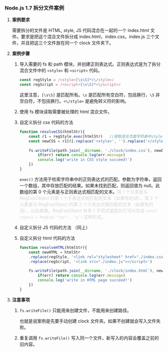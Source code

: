### Node.js 1.7 拆分文件案例

1. **案例要求**

   需要拆分的文件是 HTML, style, JS 代码混合在一起的一个 index.html 文件。要求是把这个混合文件拆分成 index.html，index.css，index.js 三个文件，并且把这三个文件放在同一个 clock 文件夹下。

   

2. **案例步骤**

   1. 导入需要的 fs 和 path 模块，并创建正则表达式。正则表达式是为了拆分混合文件中的 `<style>` 和 `<script>` 代码。

      ```javascript
      const regStyle = /<style>[\s\S]*<\/style>/
      const regScript = /<script>[\s\S]*<\/script>/
      ```

      这里注意，`[\s\S]` 是匹配所有。`\s` 是匹配所有空白符，包括换行，`\S` 非空白符，不包括换行。`<\/style>` 是避免转义符的影响。

      

   2. 使用 fs 模块读取需要被处理的 html 混合文件。

   3. 自定义拆分 css 代码的方法

      ```javascript
      function resolveCSS(htmlStr){
          const r1 = regStyle.exec(htmlStr)   //提取混合页面字符串中style标签和标签内代码
          const newCSS = r1[0].replace('<style>', '').replace('</style>', '')   //去掉标签
          
          fs.writeFile(path.join(__dirname, './clock/index.css'), newCSS, err=>{
              if(err) return console.log(err.message)
              console.log('write in CSS style succeed!')
          })
      }
      ```

      `exec()` 方法用于检索字符串中的正则表达式的匹配。参数为字符串，返回一个数组，其中存放匹配的结果。如果未找到匹配，则返回值为 null。此数组的第 0 个元素是与正则表达式相匹配的文本。<font color='lightgrey'>第 1 个元素是与 RegExpObject 的第 1 个子表达式相匹配的文本（如果有的话），第 2 个元素是与 RegExpObject 的第 2 个子表达式相匹配的文本（如果有的话），以此类推。RegExpObject 有多个子项式是因为它可以写成 `const regex1 = RegExp('foo*', 'g')` 这种形式。</font>

      

   4. 自定义拆分 JS 代码的方法 （同上）

   5. 自定义拆分 html 代码的方法

      ```javascript
      function resolveHTML(htmlStr){
          const newHTML = htmlStr
          .replace(regStyle, '<link rel="stylesheet" href="./index.css"/>')
          .replace(regScript, '<link src="./index.js"></script>')  
          
          fs.writeFile(path.join(__dirname, './clock/index.html'), newHTML, err=>{
              if(err) return console.log(err.message)
              console.log('write in HTML page succeed!')
          })
      }
      ```
      
      

3. **注意事项**

   1. `fs.writeFile()` 只能用来创建文件，不能用来创建路径。

      也就是说案例是先要手动创建 clock 文件夹。如果不创建就会写入文件失败。

   2. 重复调用 `fs.writeFile()` 写入同一个文件，新写入的内容会覆盖之前的旧内容。